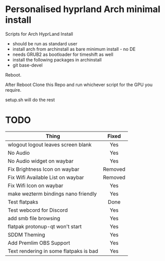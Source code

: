 # Personalised hyprland Arch minimal install
Scripts for Arch HyprLand Install
- should be run as standard user
- install arch from archinstall as bare minimum install - no DE
- needs GRUB2 as bootloader for timeshift as well
- install the following packages in archinstall 
- git base-devel

Reboot.

After Reboot Clone this Repo and run whichever script for the GPU you require.

setup.sh will do the rest

# TODO
| Thing                                 | Fixed   |
|---------------------------------------|:-------:|
|wlogout logout leaves screen blank     | Yes     |
|No Audio                               | Yes     |
|No Audio widget on waybar              | Yes     |
|Fix Brightness Icon on waybar          | Removed |
|Fix Wifi Available List on waybar      | Removed |
|Fix Wifi Icon on waybar                | Yes     |
|make wezterm bindings nano friendly    | Yes     |
|Test flatpaks                          | Done    |
|Test webcord for Discord               | Yes     |
|add smb file browsing                  | Yes     |
|flatpak protonup-qt won't start        | Yes     |
|SDDM Theming                           | Yes     |
|Add Premlim OBS Support                | Yes     |
|Text rendering in some flatpaks is bad | Yes     |


